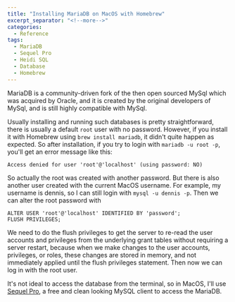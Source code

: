 ```yaml
---
title: "Installing MariaDB on MacOS with Homebrew"
excerpt_separator: "<!--more-->"
categories:
  - Reference
tags:
  - MariaDB
  - Sequel Pro
  - Heidi SQL
  - Database
  - Homebrew
---
```


MariaDB is a community-driven fork of the then open sourced MySql which was acquired by Oracle, and it is created by the original developers of MySql, and is still highly compatible with MySql. 

Usually installing and running such databases is pretty straightforward, there is usually a default `root` user with no password. However, if you install it with Homebrew using `brew install mariadb`, it didn't quite happen as expected. So after installation, if you try to login with `mariadb -u root -p`, you'll get an error message like this:

```
Access denied for user 'root'@'localhost' (using password: NO)

```

So actually the root was created with another password. But there is also another user created with the current MacOS username. For example, my username is dennis, so I can still login with `mysql -u dennis -p`. Then we can alter the root password with

```
ALTER USER 'root'@'localhost' IDENTIFIED BY 'password';
FLUSH PRIVILEGES;
```

We need to do the flush privileges to get the server to re-read the user accounts and privileges from the underlying grant tables without requiring a server restart, because when we make changes to the user accounts, privileges, or roles, these changes are stored in memory, and not immediately applied until the flush privileges statement. Then now we can log in with the root user. 

It's not ideal to access the database from the terminal, so in MacOS, I'll use [Sequel Pro](https://www.sequelpro.com/), a free and clean looking MySQL client to access the MariaDB. 